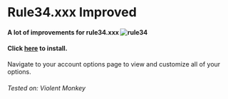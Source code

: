 # Rule34.xxx Improved
#### A lot of improvements for rule34.xxx ![rule34](https://rule34.xxx/favicon.ico)
#### Click [here](https://github.com/kekxd666/rule34xxx-improved/raw/main/rule34_improved.user.js) to install.

Navigate to your account options page to view and customize all of your options.
###### Tested on: Violent Monkey
